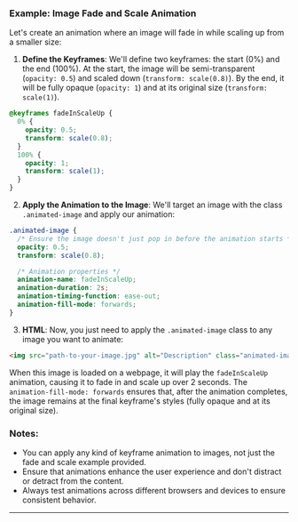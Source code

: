 ### Example: Image Fade and Scale Animation

Let's create an animation where an image will fade in while scaling up from a smaller size:

1. **Define the Keyframes**:
   We'll define two keyframes: the start (0%) and the end (100%). At the start, the image will be semi-transparent (`opacity: 0.5`) and scaled down (`transform: scale(0.8)`). By the end, it will be fully opaque (`opacity: 1`) and at its original size (`transform: scale(1)`).

```css
@keyframes fadeInScaleUp {
  0% {
    opacity: 0.5;
    transform: scale(0.8);
  }
  100% {
    opacity: 1;
    transform: scale(1);
  }
}
```

2. **Apply the Animation to the Image**:
   We'll target an image with the class `.animated-image` and apply our animation:

```css
.animated-image {
  /* Ensure the image doesn't just pop in before the animation starts */
  opacity: 0.5;
  transform: scale(0.8);

  /* Animation properties */
  animation-name: fadeInScaleUp;
  animation-duration: 2s;
  animation-timing-function: ease-out;
  animation-fill-mode: forwards;
}
```

3. **HTML**:
   Now, you just need to apply the `.animated-image` class to any image you want to animate:

```html
<img src="path-to-your-image.jpg" alt="Description" class="animated-image">
```

When this image is loaded on a webpage, it will play the `fadeInScaleUp` animation, causing it to fade in and scale up over 2 seconds. The `animation-fill-mode: forwards` ensures that, after the animation completes, the image remains at the final keyframe's styles (fully opaque and at its original size).

### Notes:

- You can apply any kind of keyframe animation to images, not just the fade and scale example provided.
- Ensure that animations enhance the user experience and don't distract or detract from the content.
- Always test animations across different browsers and devices to ensure consistent behavior.


---------